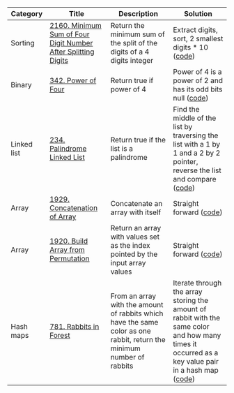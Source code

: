 | Category    | Title                                                                                                                                                   | Description                                                                                                            | Solution                                                                                                                                                                     |
| ----------- | ------------------------------------------------------------------------------------------------------------------------------------------------------- | ---------------------------------------------------------------------------------------------------------------------- | ---------------------------------------------------------------------------------------------------------------------------------------------------------------------------- |
| Sorting     | [2160. Minimum Sum of Four Digit Number After Splitting Digits](https://leetcode.com/problems/minimum-sum-of-four-digit-number-after-splitting-digits/) | Return the minimum sum of the split of the digits of a 4 digits integer                                                | Extract digits, sort, 2 smallest digits \* 10 ([code](src/leetcode/pb_2160.rs))                                                                                              |
| Binary      | [342. Power of Four](https://leetcode.com/problems/power-of-four/)                                                                                      | Return true if power of 4                                                                                              | Power of 4 is a power of 2 and has its odd bits null ([code](src/leetcode/pb_342.rs))                                                                                        |
| Linked list | [234. Palindrome Linked List](https://leetcode.com/problems/palindrome-linked-list/)                                                                    | Return true if the list is a palindrome                                                                                | Find the middle of the list by traversing the list with a 1 by 1 and a 2 by 2 pointer, reverse the list and compare ([code](src/leetcode/pb_234.rs))                         |
| Array       | [1929. Concatenation of Array](https://leetcode.com/problems/concatenation-of-array/)                                                                   | Concatenate an array with itself                                                                                       | Straight forward ([code](src/leetcode/pb_1929.rs))                                                                                                                           |
| Array       | [1920. Build Array from Permutation](https://leetcode.com/problems/build-array-from-permutation/)                                                       | Return an array with values set as the index pointed by the input array values                                         | Straight forward ([code](src/leetcode/pb_1920.rs))                                                                                                                           |
| Hash maps   | [781. Rabbits in Forest](https://leetcode.com/problems/rabbits-in-forest/)                                                                              | From an array with the amount of rabbits which have the same color as one rabbit, return the minimum number of rabbits | Iterate through the array storing the amount of rabbit with the same color and how many times it occurred as a key value pair in a hash map ([code](src/leetcode/pb_781.rs)) |
